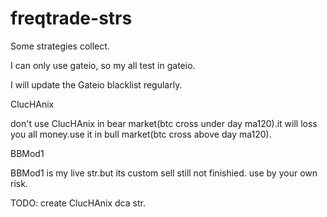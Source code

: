 # freqtrade-strs
Some strategies collect.

I can only use gateio, so my all test in gateio.

I will update the Gateio blacklist regularly.

ClucHAnix

don't use ClucHAnix in bear market(btc cross under day ma120).it will loss you all money.use it in bull market(btc cross above day ma120).

BBMod1

BBMod1 is my live str.but its custom sell still not finishied. use by your own risk.

TODO:
create ClucHAnix dca str.
